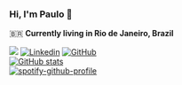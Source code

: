 <h3>Hi, I'm Paulo 👋</h3>



🇧🇷 <strong>Currently living in Rio de Janeiro, Brazil</strong><br>

![](https://komarev.com/ghpvc/?username=toledopaulo)
[![Linkedin](https://img.shields.io/badge/-toledopaulo-blue?style=flat-square&logo=Linkedin&logoColor=white&link=https://www.linkedin.com/in/paulo-toledo-578a0a212/)](https://www.linkedin.com/in/paulo-toledo-578a0a212/)
[![GitHub](https://img.shields.io/github/followers/toledopaulo?label=follow&style=social)](https://github.com/toledopaulo)
<br>
[![GitHub stats](https://github-readme-stats.vercel.app/api?username=toledopaulo&theme=dark)](https://github.com/toledopaulo/)
<br>
[![spotify-github-profile](https://spotify-github-profile.vercel.app/api/view?uid=rjt2naf6md44yid5ih5rpafxc&cover_image=true&theme=novatorem&show_offline=false&bar_color=53b14f&bar_color_cover=true)](https://github.com/kittinan/spotify-github-profile)
